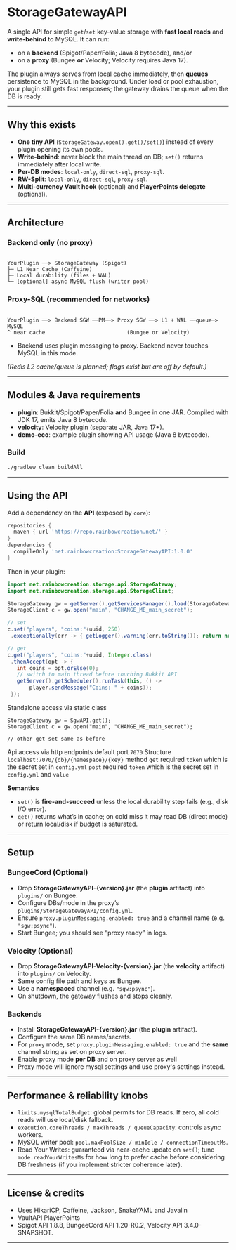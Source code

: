 # StorageGatewayAPI

A single API for simple `get`/`set` key-value storage with **fast local reads** and **write-behind** to MySQL. It can run:
- on a **backend** (Spigot/Paper/Folia; Java 8 bytecode), and/or
- on a **proxy** (Bungee **or** Velocity; Velocity requires Java 17).

The plugin always serves from local cache immediately, then **queues** persistence to MySQL in the background. Under load or pool exhaustion, your plugin still gets fast responses; the gateway drains the queue when the DB is ready.

---

## Why this exists

- **One tiny API** (`StorageGateway.open().get()/set()`) instead of every plugin opening its own pools.
- **Write-behind**: never block the main thread on DB; `set()` returns immediately after local write.
- **Per-DB modes**: `local-only`, `direct-sql`, `proxy-sql`.
- **RW-Split**: `local-only`, `direct-sql`, `proxy-sql`.
- **Multi-currency Vault hook** (optional) and **PlayerPoints delegate** (optional).

---

## Architecture

### Backend only (no proxy)
```

YourPlugin ──> StorageGateway (Spigot)
├─ L1 Near Cache (Caffeine)
├─ Local durability (files + WAL)
└─ [optional] async MySQL flush (writer pool)

```

### Proxy-SQL (recommended for networks)
```

YourPlugin ──> Backend SGW ──PM──> Proxy SGW ──> L1 + WAL ──queue─> MySQL
^ near cache                          (Bungee or Velocity)

````
- Backend uses plugin messaging to proxy. Backend never touches MySQL in this mode.

*(Redis L2 cache/queue is planned; flags exist but are off by default.)*

---

## Modules & Java requirements

- **plugin**: Bukkit/Spigot/Paper/Folia **and** Bungee in one JAR. Compiled with JDK 17, emits Java 8 bytecode.
- **velocity**: Velocity plugin (separate JAR, Java 17+).
- **demo-eco**: example plugin showing API usage (Java 8 bytecode).

### Build
```bash
./gradlew clean buildAll
````

---

## Using the API

Add a dependency on the **API** (exposed by `core`):

```gradle
repositories {
  maven { url 'https://repo.rainbowcreation.net/' }
}
dependencies {
  compileOnly 'net.rainbowcreation:StorageGatewayAPI:1.0.0'
}
```

Then in your plugin:

```java
import net.rainbowcreation.storage.api.StorageGateway;
import net.rainbowcreation.storage.api.StorageClient;

StorageGateway gw = getServer().getServicesManager().load(StorageGateway.class);
StorageClient c = gw.open("main", "CHANGE_ME_main_secret");

// set
c.set("players", "coins:"+uuid, 250)
 .exceptionally(err -> { getLogger().warning(err.toString()); return null; });

// get
c.get("players", "coins:"+uuid, Integer.class)
 .thenAccept(opt -> {
   int coins = opt.orElse(0);
   // switch to main thread before touching Bukkit API
   getServer().getScheduler().runTask(this, () ->
       player.sendMessage("Coins: " + coins));
 });
```

Standalone access via static class
```
StorageGateway gw = SgwAPI.get();
StorageClient c = gw.open("main", "CHANGE_ME_main_secret");

// other get set same as before
```

Api access via http endpoints default port ``7070``
Structure ``localhost:7070/{db}/{namespace}/{key}`` 
 method
``get`` required ``token`` which is the secret set in ``config.yml``
``post`` required ``token`` which is the secret set in ``config.yml`` and ``value``

**Semantics**

* `set()` is **fire-and-succeed** unless the local durability step fails (e.g., disk I/O error).
* `get()` returns what’s in cache; on cold miss it may read DB (direct mode) or return local/disk if budget is saturated.

---

## Setup

### BungeeCord (Optional)

* Drop **StorageGatewayAPI-{version}.jar** (the **plugin** artifact) into `plugins/` on Bungee.
* Configure DBs/mode in the proxy’s `plugins/StorageGatewayAPI/config.yml`.
* Ensure `proxy.pluginMessaging.enabled: true` and a channel name (e.g. `"sgw:psync"`).
* Start Bungee; you should see “proxy ready” in logs.

### Velocity (Optional)

* Drop **StorageGatewayAPI-Velocity-{version}.jar** (the **velocity** artifact) into `plugins/` on Velocity.
* Same config file path and keys as Bungee.
* Use a **namespaced** channel (e.g. `"sgw:psync"`).
* On shutdown, the gateway flushes and stops cleanly.

### Backends

* Install **StorageGatewayAPI-{version}.jar** (the **plugin** artifact).
* Configure the same DB names/secrets.
* For `proxy` mode, set `proxy.pluginMessaging.enabled: true` and the **same** channel string as set on proxy server.
* Enable proxy mode **per DB** and on proxy server as well
* Proxy mode will ignore mysql settings and use proxy's settings instead.

---

## Performance & reliability knobs

* `limits.mysqlTotalBudget`: global permits for DB reads. If zero, all cold reads will use local/disk fallback.
* `execution.coreThreads / maxThreads / queueCapacity`: controls async workers.
* MySQL writer pool: `pool.maxPoolSize / minIdle / connectionTimeoutMs`.
* Read Your Writes: guaranteed via near-cache update on `set()`; tune `mode.readYourWritesMs` for how long to prefer cache before considering DB freshness (if you implement stricter coherence later).

---


## License & credits

* Uses HikariCP, Caffeine, Jackson, SnakeYAML and Javalin
* VaultAPI PlayerPoints
* Spigot API 1.8.8, BungeeCord API 1.20-R0.2, Velocity API 3.4.0-SNAPSHOT.

---
